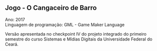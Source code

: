 ## Jogo - O Cangaceiro de Barro 
Ano: 2017 <br/>
Linguagem de programação: GML - Game Maker Language <br/>

<p>Versão apresentada no checkpoint IV do projeto integrado do primeiro semestre
do curso Sistemas e Mídias Digitais da Universidade Federal do Ceará. </p>

